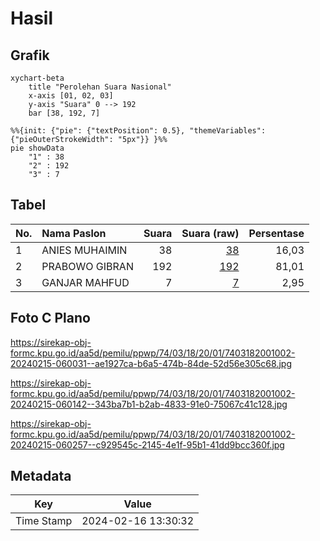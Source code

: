 # Hasil

## Grafik

```mermaid
xychart-beta
    title "Perolehan Suara Nasional"
    x-axis [01, 02, 03]
    y-axis "Suara" 0 --> 192
    bar [38, 192, 7]
```

```mermaid
%%{init: {"pie": {"textPosition": 0.5}, "themeVariables": {"pieOuterStrokeWidth": "5px"}} }%%
pie showData
    "1" : 38
    "2" : 192
    "3" : 7
```

## Tabel

| No. | Nama Paslon    | Suara | Suara (raw) | Persentase |
|:--- |:-------------- | -----:| -----------:| ----------:|
| 1   | ANIES MUHAIMIN | 38    | [38][p-1]   | 16,03      |
| 2   | PRABOWO GIBRAN | 192   | [192][p-2]  | 81,01      |
| 3   | GANJAR MAHFUD  | 7     | [7][p-3]    | 2,95       |


[p-1]: https://github.com/gigit-pemilu/pemilu-2024/blob/main/pilpres/hitung-suara/sub/74-sulawesi-tenggara/sub/03-muna/sub/18-lohia/sub/2001-liangkobori/sub/002-tps/sub/paslon-1.txt
[p-2]: https://github.com/gigit-pemilu/pemilu-2024/blob/main/pilpres/hitung-suara/sub/74-sulawesi-tenggara/sub/03-muna/sub/18-lohia/sub/2001-liangkobori/sub/002-tps/sub/paslon-2.txt
[p-3]: https://github.com/gigit-pemilu/pemilu-2024/blob/main/pilpres/hitung-suara/sub/74-sulawesi-tenggara/sub/03-muna/sub/18-lohia/sub/2001-liangkobori/sub/002-tps/sub/paslon-3.txt

## Foto C Plano

https://sirekap-obj-formc.kpu.go.id/aa5d/pemilu/ppwp/74/03/18/20/01/7403182001002-20240215-060031--ae1927ca-b6a5-474b-84de-52d56e305c68.jpg

https://sirekap-obj-formc.kpu.go.id/aa5d/pemilu/ppwp/74/03/18/20/01/7403182001002-20240215-060142--343ba7b1-b2ab-4833-91e0-75067c41c128.jpg

https://sirekap-obj-formc.kpu.go.id/aa5d/pemilu/ppwp/74/03/18/20/01/7403182001002-20240215-060257--c929545c-2145-4e1f-95b1-41dd9bcc360f.jpg


## Metadata

| Key        | Value               |
| ---------- | ------------------- |
| Time Stamp | 2024-02-16 13:30:32 |



